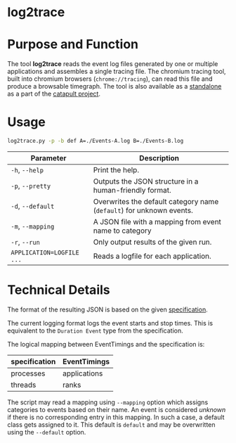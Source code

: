 # log2trace

# Purpose and Function

The tool __log2trace__ reads the event log files generated by one or multiple applications and assembles a single tracing file.
The chromium tracing tool, built into chromium browsers (`chrome://tracing`), can read this file and produce a browsable timegraph.
The tool is also available as a [standalone](https://github.com/catapult-project/catapult/tree/master/tracing) as a part of the
[catapult project](https://github.com/catapult-project/catapult/).


# Usage

```sh
log2trace.py -p -b def A=./Events-A.log B=./Events-B.log
```

| Parameter | Description |
| --------- | ----------- |
| `-h`, `--help`   | Print the help. |
| `-p`, `--pretty` | Outputs the JSON structure in a human-friendly format. |
| `-d`, `--default`| Overwrites the default category name (`default`) for unknown events. |
| `-m`, `--mapping`| A JSON file with a mapping from event name to category |
| `-r`, `--run`    | Only output results of the given run. |
| `APPLICATION=LOGFILE ...` | Reads a logfile for each application. |


# Technical Details

The format of the resulting JSON is based on the given [specification](https://docs.google.com/document/d/1CvAClvFfyA5R-PhYUmn5OOQtYMH4h6I0nSsKchNAySU/preview#).

The current logging format logs the event starts and stop times.
This is equivalent to the `Duration Event` type from the specification.

The logical mapping between EventTimings and the specification is:

| specification | EventTimings |
| ------------- | ------- |
| processes | applications |
| threads |  ranks |

The script may read a mapping using `--mapping` option which assigns categories to events based on their name.
An event is considered _unknown_ if there is no corresponding entry in this mapping.
In such a case, a default class gets assigned to it.
This default is `default` and may be overwritten using the `--default` option.

